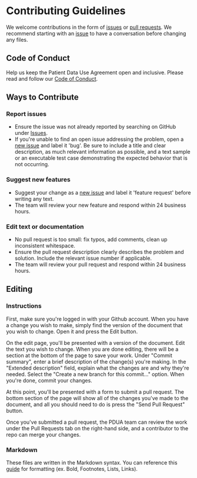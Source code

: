# Contributing Guidelines

We welcome contributions in the form of [issues](https://github.com/patient-data-manager/pdua/issues) or [pull requests](https://github.com/patient-data-manager/pdua/pulls). We recommend starting with an [issue](https://github.com/patient-data-manager/pdua/issues/new) to have a conversation before changing any files.

## Code of Conduct
Help us keep the Patient Data Use Agreement open and inclusive. Please read and follow our [Code of Conduct](CODE_OF_CONDUCT.md).

## Ways to Contribute

### Report issues
- Ensure the issue was not already reported by searching on GitHub under [Issues](https://github.com/patient-data-manager/pdua/issues).
- If you're unable to find an open issue addressing the problem, open a [new issue](https://github.com/patient-data-manager/pdua/issues/new) and label it 'bug'. Be sure to include a title and clear description, as much relevant information as possible, and a text sample or an executable test case demonstrating the expected behavior that is not occurring.

### Suggest new features
- Suggest your change as a [new issue](https://github.com/patient-data-manager/pdua/issues/new) and label it 'feature request' before writing any text.
- The team will review your new feature and respond within 24 business hours.

### Edit text or documentation
- No pull request is too small: fix typos, add comments, clean up inconsistent whitespace.
- Ensure the pull request description clearly describes the problem and solution. Include the relevant issue number if applicable.
- The team will review your pull request and respond within 24 business hours.

## Editing
### Instructions
First, make sure you're logged in with your Github account. When you have a change you wish to make, simply find the version of the document that you wish to change. Open it and press the Edit button.

On the edit page, you'll be presented with a version of the document. Edit the text you wish to change. When you are done editing, there will be a section at the bottom of the page to save your work. Under "Commit summary", enter a brief description of the change(s) you're making. In the "Extended description" field, explain what the changes are and why they're needed. Select the "Create a new branch for this commit..." option. When you're done, commit your changes.

At this point, you'll be presented with a form to submit a pull request. The bottom section of the page will show all of the changes you've made to the document, and all you should need to do is press the "Send Pull Request" button.

Once you've submitted a pull request, the PDUA team can review the work under the Pull Requests tab on the right-hand side, and a contributor to the repo can merge your changes.

### Markdown
These files are written in the Markdown syntax. You can reference this [guide](https://www.markdownguide.org/basic-syntax/) for formatting (ex. Bold, Footnotes, Lists, Links).